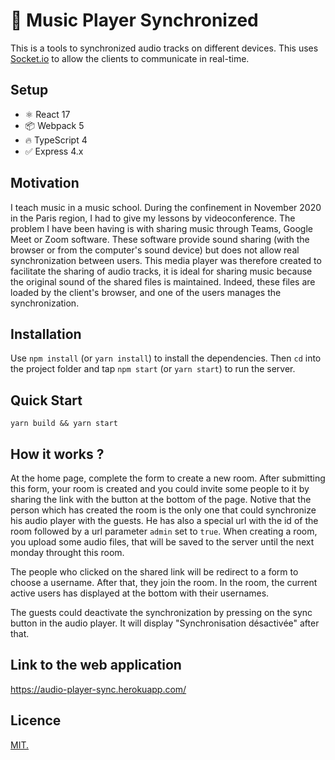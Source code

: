 # 🎵 Music Player Synchronized

This is a tools to synchronized audio tracks on different devices. This uses [Socket.io](https://socket.io/) to allow the clients to communicate in real-time.

## Setup

- ⚛ React 17
- 📦 Webpack 5
- 🔥 TypeScript 4
- ✅ Express 4.x

## Motivation

I teach music in a music school. During the confinement in November 2020 in the Paris region, I had to give my lessons by videoconference. The problem I have been having is with sharing music through Teams, Google Meet or Zoom software. These software provide sound sharing (with the browser or from the computer's sound device) but does not allow real synchronization between users. This media player was therefore created to facilitate the sharing of audio tracks, it is ideal for sharing music because the original sound of the shared files is maintained. Indeed, these files are loaded by the client's browser, and one of the users manages the synchronization.

## Installation

Use `npm install` (or `yarn install`) to install the dependencies. Then `cd` into the project folder and tap `npm start` (or `yarn start`) to run the server.

## Quick Start

```console
yarn build && yarn start
```

## How it works ?

At the home page, complete the form to create a new room. After submitting this form, your room is created and you could invite some people to it by sharing the link with the button at the bottom of the page. Notive that the person which has created the room is the only one that could synchronize his audio player with the guests. He has also a special url with the id of the room followed by a url parameter `admin` set to `true`. When creating a room, you upload some audio files, that will be saved to the server until the next monday throught this room.

The people who clicked on the shared link will be redirect to a form to choose a username. After that, they join the room. In the room, the current active users has displayed at the bottom with their usernames.

The guests could deactivate the synchronization by pressing on the sync button in the audio player. It will display "Synchronisation désactivée" after that.

## Link to the web application

https://audio-player-sync.herokuapp.com/

## Licence

[MIT.](https://github.com/mxjoly/audio-player-sync/blob/master/LICENSE)
